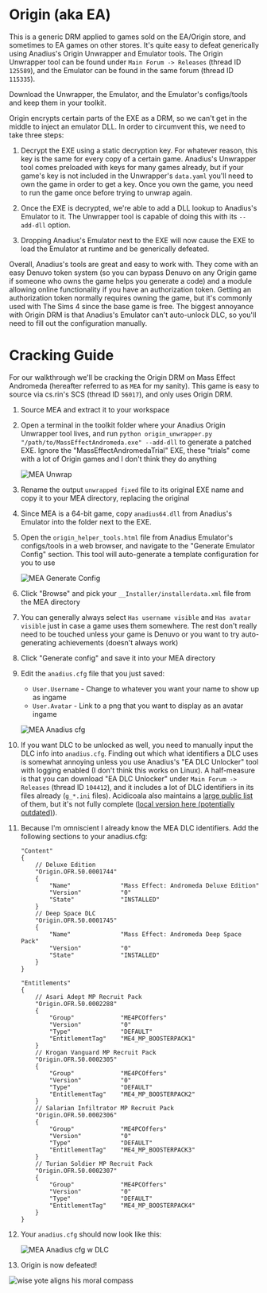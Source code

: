 # **Origin (aka EA)**

This is a generic DRM applied to games sold on the EA/Origin store, and sometimes to EA games on other stores. It's quite easy to defeat generically using Anadius's Origin Unwrapper and Emulator tools. The Origin Unwrapper tool can be found under `Main Forum -> Releases` (thread ID `125589`), and the Emulator can be found in the same forum (thread ID `115335`).

Download the Unwrapper, the Emulator, and the Emulator's configs/tools and keep them in your toolkit.

Origin encrypts certain parts of the EXE as a DRM, so we can't get in the middle to inject an emulator DLL. In order to circumvent this, we need to take three steps:

1. Decrypt the EXE using a static decryption key. For whatever reason, this key is the same for every copy of a certain game. Anadius's Unwrapper tool comes preloaded with keys for many games already, but if your game's key is not included in the Unwrapper's `data.yaml` you'll need to own the game in order to get a key. Once you own the game, you need to run the game once before trying to unwrap again.

2. Once the EXE is decrypted, we're able to add a DLL lookup to Anadius's Emulator to it. The Unwrapper tool is capable of doing this with its `--add-dll` option.

3. Dropping Anadius's Emulator next to the EXE will now cause the EXE to load the Emulator at runtime and be generically defeated.

Overall, Anadius's tools are great and easy to work with. They come with an easy Denuvo token system (so you can bypass Denuvo on any Origin game if someone who owns the game helps you generate a code) and a module allowing online functionality if you have an authorization token. Getting an authorization token normally requires owning the game, but it's commonly used with The Sims 4 since the base game is free. The biggest annoyance with Origin DRM is that Anadius's Emulator can't auto-unlock DLC, so you'll need to fill out the configuration manually.

# Cracking Guide

For our walkthrough we'll be cracking the Origin DRM on Mass Effect Andromeda (hereafter referred to as `MEA` for my sanity). This game is easy to source via cs.rin's SCS (thread ID `56017`), and only uses Origin DRM.

1. Source MEA and extract it to your workspace

2. Open a terminal in the toolkit folder where your Anadius Origin Unwrapper tool lives, and run `python origin_unwrapper.py "/path/to/MassEffectAndromeda.exe" --add-dll` to generate a patched EXE. Ignore the "MassEffectAndromedaTrial" EXE, these "trials" come with a lot of Origin games and I don't think they do anything

    ![MEA Unwrap](images/MEA-Unwrap.png "Unwrapping Mass Effect Andromeda")

3. Rename the output `unwrapped fixed` file to its original EXE name and copy it to your MEA directory, replacing the original

4. Since MEA is a 64-bit game, copy `anadius64.dll` from Anadius's Emulator into the folder next to the EXE.

5. Open the `origin_helper_tools.html` file from Anadius Emulator's configs/tools  in a web browser, and navigate to the "Generate Emulator Config" section. This tool will auto-generate a template configuration for you to use

    ![MEA Generate Config](images/MEA-GenerateConfig.png "Generating an Anadius config")

6. Click "Browse" and pick your `__Installer/installerdata.xml` file from the MEA directory

7. You can generally always select `Has username visible` and `Has avatar visible` just in case a game uses them somewhere. The rest don't really need to be touched unless your game is Denuvo or you want to try auto-generating achievements (doesn't always work)

8. Click "Generate config" and save it into your MEA directory

9. Edit the `anadius.cfg` file that you just saved:
    - `User.Username` - Change to whatever you want your name to show up as ingame
    - `User.Avatar` - Link to a png that you want to display as an avatar ingame

    ![MEA Anadius cfg](images/MEA-anadiuscfg1.png "Resultant anadius.cfg")

10. If you want DLC to be unlocked as well, you need to manually input the DLC info into `anadius.cfg`. Finding out which what identifiers a DLC uses is somewhat annoying unless you use Anadius's "EA DLC Unlocker" tool with logging enabled (I don't think this works on Linux). A half-measure is that you can download "EA DLC Unlocker" under `Main Forum -> Releases` (thread ID `104412`), and it includes a lot of DLC identifiers in its files already (`g_*.ini` files). Acidicoala also maintains a [large public list](https://github.com/acidicoala/public-entitlements/blob/main/origin/v1/entitlements.json) of them, but it's not fully complete ([local version here (potentially outdated)](Public_Entitlement_Codes.json)).

11. Because I'm omniscient I already know the MEA DLC identifiers. Add the following sections to your anadius.cfg:

    ```
	"Content"
	{
		// Deluxe Edition
		"Origin.OFR.50.0001744"
		{
			"Name"				"Mass Effect: Andromeda Deluxe Edition"
			"Version"			"0"
			"State"				"INSTALLED"
		}
		// Deep Space DLC
		"Origin.OFR.50.0001745"
		{
			"Name"				"Mass Effect: Andromeda Deep Space Pack"
			"Version"			"0"
			"State"				"INSTALLED"
		}
	}

	"Entitlements"
	{
		// Asari Adept MP Recruit Pack
		"Origin.OFR.50.0002288"
		{
			"Group"				"ME4PCOffers"
			"Version"			"0"
			"Type"				"DEFAULT"
			"EntitlementTag"	"ME4_MP_BOOSTERPACK1"
		}
		// Krogan Vanguard MP Recruit Pack
		"Origin.OFR.50.0002305"
		{
			"Group"				"ME4PCOffers"
			"Version"			"0"
			"Type"				"DEFAULT"
			"EntitlementTag"	"ME4_MP_BOOSTERPACK2"
		}
		// Salarian Infiltrator MP Recruit Pack
		"Origin.OFR.50.0002306"
		{
			"Group"				"ME4PCOffers"
			"Version"			"0"
			"Type"				"DEFAULT"
			"EntitlementTag"	"ME4_MP_BOOSTERPACK3"
		}
		// Turian Soldier MP Recruit Pack
		"Origin.OFR.50.0002307"
		{
			"Group"				"ME4PCOffers"
			"Version"			"0"
			"Type"				"DEFAULT"
			"EntitlementTag"	"ME4_MP_BOOSTERPACK4"
		}
	}
    ```

12. Your `anadius.cfg` should now look like this:

    ![MEA Anadius cfg w DLC](images/MEA-anadiuscfg2.png "Final anadius.cfg")

13. Origin is now defeated!

![wise yote aligns his moral compass](images/morallycorrect.png "wise yote aligns his moral compass")